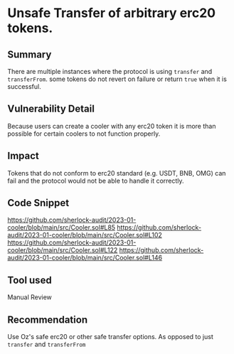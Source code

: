 # Unsafe Transfer of arbitrary erc20 tokens.

## Summary

There are multiple instances where the protocol is using `transfer` and `transferFrom`. some tokens do not revert on failure or return `true` when it is successful.

## Vulnerability Detail

Because users can create a cooler with any erc20 token it is more than possible for certain coolers to not function properly.

## Impact

Tokens that do not conform to erc20 standard (e.g. USDT, BNB, OMG) can fail and the protocol would not be able to handle it correctly.

## Code Snippet

https://github.com/sherlock-audit/2023-01-cooler/blob/main/src/Cooler.sol#L85
https://github.com/sherlock-audit/2023-01-cooler/blob/main/src/Cooler.sol#L102
https://github.com/sherlock-audit/2023-01-cooler/blob/main/src/Cooler.sol#L122
https://github.com/sherlock-audit/2023-01-cooler/blob/main/src/Cooler.sol#L146

## Tool used

Manual Review

## Recommendation

Use Oz's safe erc20 or other safe transfer options. As opposed to just `transfer` and `transferFrom`
